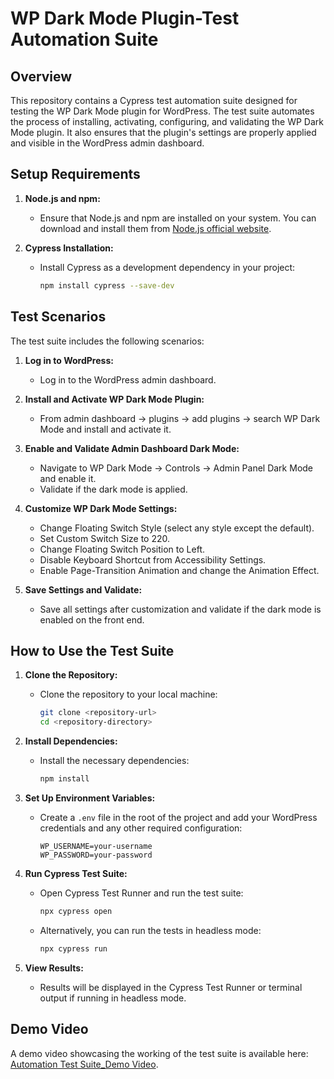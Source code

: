 # WP Dark Mode Plugin-Test Automation Suite

## Overview

This repository contains a Cypress test automation suite designed for testing the WP Dark Mode plugin for WordPress. The test suite automates the process of installing, activating, configuring, and validating the WP Dark Mode plugin. It also ensures that the plugin's settings are properly applied and visible in the WordPress admin dashboard.

## Setup Requirements

1. **Node.js and npm:** 
   - Ensure that Node.js and npm are installed on your system. You can download and install them from [Node.js official website](https://nodejs.org/).

2. **Cypress Installation:**
   - Install Cypress as a development dependency in your project:
     ```bash
     npm install cypress --save-dev
     ```

## Test Scenarios

The test suite includes the following scenarios:

1. **Log in to WordPress:**
   - Log in to the WordPress admin dashboard.

2. **Install and Activate WP Dark Mode Plugin:**
   - From admin dashboard -> plugins -> add plugins -> search WP Dark Mode and install and activate it.

3. **Enable and Validate Admin Dashboard Dark Mode:**
   - Navigate to WP Dark Mode → Controls → Admin Panel Dark Mode and enable it.
   - Validate if the dark mode is applied.

4. **Customize WP Dark Mode Settings:**
   - Change Floating Switch Style (select any style except the default).
   - Set Custom Switch Size to 220.
   - Change Floating Switch Position to Left.
   - Disable Keyboard Shortcut from Accessibility Settings.
   - Enable Page-Transition Animation and change the Animation Effect.

5. **Save Settings and Validate:**
   - Save all settings after customization and validate if the dark mode is enabled on the front end.

## How to Use the Test Suite

1. **Clone the Repository:**
   - Clone the repository to your local machine:
     ```bash
     git clone <repository-url>
     cd <repository-directory>
     ```

2. **Install Dependencies:**
   - Install the necessary dependencies:
     ```bash
     npm install
     ```

3. **Set Up Environment Variables:**
   - Create a `.env` file in the root of the project and add your WordPress credentials and any other required configuration:
     ```
     WP_USERNAME=your-username
     WP_PASSWORD=your-password
     ```

4. **Run Cypress Test Suite:**
   - Open Cypress Test Runner and run the test suite:
     ```bash
     npx cypress open
     ```
   - Alternatively, you can run the tests in headless mode:
     ```bash
     npx cypress run
     ```

5. **View Results:**
   - Results will be displayed in the Cypress Test Runner or terminal output if running in headless mode.

## Demo Video

A demo video showcasing the working of the test suite is available here: [Automation Test Suite_Demo Video](<demo-video-link>).
